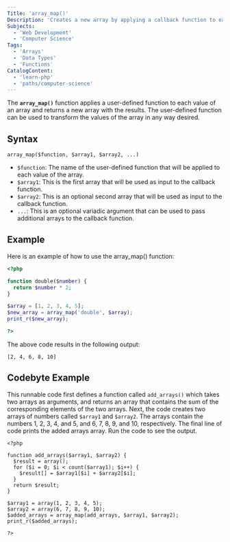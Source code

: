 ```yaml
---
Title: 'array_map()'
Description: 'Creates a new array by applying a callback function to each element of an existing array'
Subjects:
  - 'Web Development'
  - 'Computer Science'
Tags:
  - 'Arrays'
  - 'Data Types'
  - 'Functions'
CatalogContent:
  - 'learn-php'
  - 'paths/computer-science'
---
```


The **`array_map()`** function applies a user-defined function to each value of an array and returns a new array with the results. The user-defined function can be used to transform the values of the array in any way desired.

## Syntax

```pseudo
array_map($function, $array1, $array2, ...)
```

- `$function`: The name of the user-defined function that will be applied to each value of the array.
- `$array1`: This is the first array that will be used as input to the callback function.
- `$array2`: This is an optional second array that will be used as input to the callback function.
- `...`: This is an optional variadic argument that can be used to pass additional arrays to the callback function.

## Example

Here is an example of how to use the array_map() function:

```php
<?php

function double($number) {
  return $number * 2;
}

$array = [1, 2, 3, 4, 5];
$new_array = array_map('double', $array);
print_r($new_array);

?>
```

The above code results in the following output:

```shell
[2, 4, 6, 8, 10]
```

## Codebyte Example

This runnable code first defines a function called `add_arrays()` which takes two arrays as arguments, and returns an array that contains the sum of the corresponding elements of the two arrays. Next, the code creates two arrays of numbers called `$array1` and `$array2`. The arrays contain the numbers 1, 2, 3, 4, and 5, and 6, 7, 8, 9, and 10, respectively. The final line of code prints the added arrays array. Run the code to see the output.

```codebyte/php
<?php

function add_arrays($array1, $array2) {
  $result = array();
  for ($i = 0; $i < count($array1); $i++) {
    $result[] = $array1[$i] + $array2[$i];
  }
  return $result;
}

$array1 = array(1, 2, 3, 4, 5);
$array2 = array(6, 7, 8, 9, 10);
$added_arrays = array_map(add_arrays, $array1, $array2);
print_r($added_arrays);

?>

```
